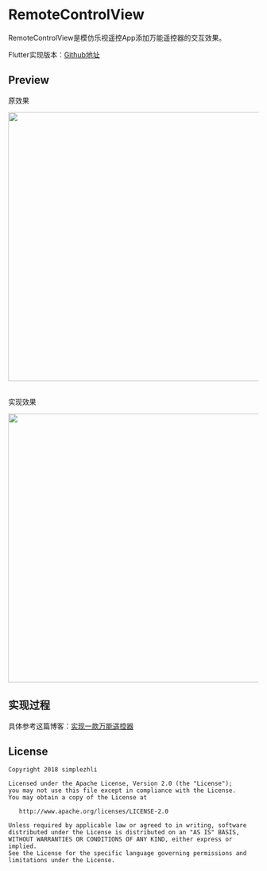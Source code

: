 # RemoteControlView

RemoteControlView是模仿乐视遥控App添加万能遥控器的交互效果。

Flutter实现版本：[Github地址](https://github.com/simplezhli/flutter_remote_control)

## Preview

原效果

<img src="preview/preview1.gif" width="540px"/> 

实现效果

<img src="preview/preview.gif" width="540px"/>

## 实现过程

具体参考这篇博客：[实现一款万能遥控器](http://blog.csdn.net/qq_17766199/article/details/79466506)

## License

	Copyright 2018 simplezhli

    Licensed under the Apache License, Version 2.0 (the "License");
    you may not use this file except in compliance with the License.
    You may obtain a copy of the License at

       http://www.apache.org/licenses/LICENSE-2.0

    Unless required by applicable law or agreed to in writing, software
    distributed under the License is distributed on an "AS IS" BASIS,
    WITHOUT WARRANTIES OR CONDITIONS OF ANY KIND, either express or implied.
    See the License for the specific language governing permissions and
    limitations under the License.
